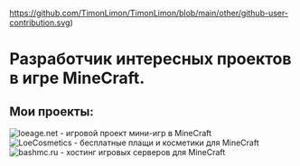 https://github.com/TimonLimon/TimonLimon/blob/main/other/github-user-contribution.svg)

# Разработчик интересных проектов в игре MineCraft.

## Мои проекты:
![loeage.net - игровой проект мини-игр в MineCraft](https://vk.com/loeage)
![LoeCosmetics - бесплатные плащи и косметики для MineCraft](https://loeage.net/)
![bashmc.ru - хостинг игровых серверов для MineCraft](https://bashmc.ru)
